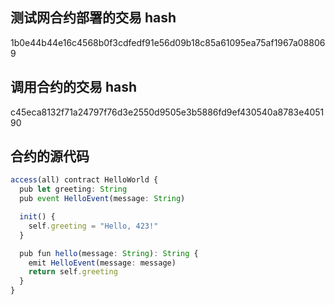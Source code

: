 ## 测试网合约部署的交易 hash
1b0e44b44e16c4568b0f3cdfedf91e56d09b18c85a61095ea75af1967a088069

## 调用合约的交易 hash
c45eca8132f71a24797f76d3e2550d9505e3b5886fd9ef430540a8783e405190

## 合约的源代码

```ts
access(all) contract HelloWorld {
  pub let greeting: String
  pub event HelloEvent(message: String)

  init() {
    self.greeting = "Hello, 423!"
  }

  pub fun hello(message: String): String {
    emit HelloEvent(message: message)
    return self.greeting
  }
}
```